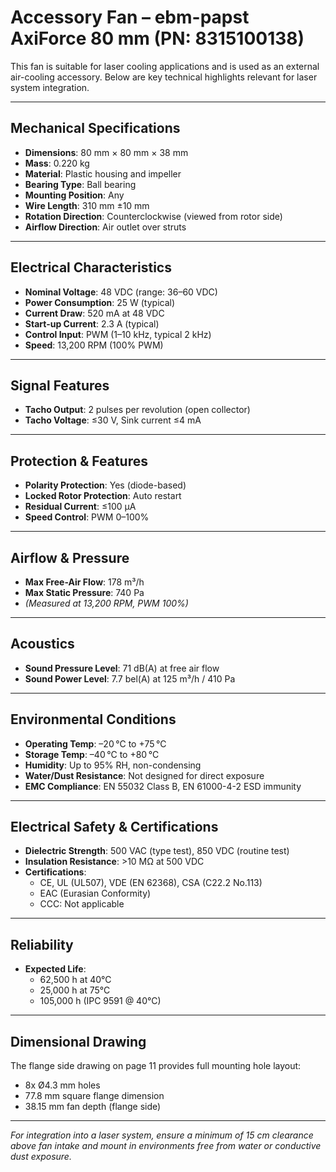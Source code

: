 
# Accessory Fan – ebm-papst AxiForce 80 mm (PN: 8315100138)

This fan is suitable for laser cooling applications and is used as an external air-cooling accessory. Below are key technical highlights relevant for laser system integration.

---

## Mechanical Specifications

- **Dimensions**: 80 mm × 80 mm × 38 mm
- **Mass**: 0.220 kg
- **Material**: Plastic housing and impeller
- **Bearing Type**: Ball bearing
- **Mounting Position**: Any
- **Wire Length**: 310 mm ±10 mm
- **Rotation Direction**: Counterclockwise (viewed from rotor side)
- **Airflow Direction**: Air outlet over struts

---

## Electrical Characteristics

- **Nominal Voltage**: 48 VDC (range: 36–60 VDC)
- **Power Consumption**: 25 W (typical)
- **Current Draw**: 520 mA at 48 VDC
- **Start-up Current**: 2.3 A (typical)
- **Control Input**: PWM (1–10 kHz, typical 2 kHz)
- **Speed**: 13,200 RPM (100% PWM)

---

## Signal Features

- **Tacho Output**: 2 pulses per revolution (open collector)
- **Tacho Voltage**: ≤30 V, Sink current ≤4 mA

---

## Protection & Features

- **Polarity Protection**: Yes (diode-based)
- **Locked Rotor Protection**: Auto restart
- **Residual Current**: ≤100 µA
- **Speed Control**: PWM 0–100%

---

## Airflow & Pressure

- **Max Free-Air Flow**: 178 m³/h
- **Max Static Pressure**: 740 Pa
- *(Measured at 13,200 RPM, PWM 100%)*

---

## Acoustics

- **Sound Pressure Level**: 71 dB(A) at free air flow
- **Sound Power Level**: 7.7 bel(A) at 125 m³/h / 410 Pa

---

## Environmental Conditions

- **Operating Temp**: –20 °C to +75 °C
- **Storage Temp**: –40 °C to +80 °C
- **Humidity**: Up to 95% RH, non-condensing
- **Water/Dust Resistance**: Not designed for direct exposure
- **EMC Compliance**: EN 55032 Class B, EN 61000-4-2 ESD immunity

---

## Electrical Safety & Certifications

- **Dielectric Strength**: 500 VAC (type test), 850 VDC (routine test)
- **Insulation Resistance**: >10 MΩ at 500 VDC
- **Certifications**:
  - CE, UL (UL507), VDE (EN 62368), CSA (C22.2 No.113)
  - EAC (Eurasian Conformity)
  - CCC: Not applicable

---

## Reliability

- **Expected Life**:
  - 62,500 h at 40°C
  - 25,000 h at 75°C
  - 105,000 h (IPC 9591 @ 40°C)

---

## Dimensional Drawing

The flange side drawing on page 11 provides full mounting hole layout:
- 8x Ø4.3 mm holes
- 77.8 mm square flange dimension
- 38.15 mm fan depth (flange side)

---

_For integration into a laser system, ensure a minimum of 15 cm clearance above fan intake and mount in environments free from water or conductive dust exposure._
